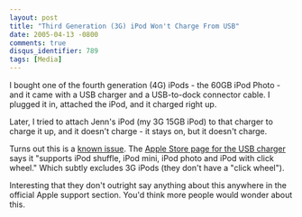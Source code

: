 ```yaml
---
layout: post
title: "Third Generation (3G) iPod Won't Charge From USB"
date: 2005-04-13 -0800
comments: true
disqus_identifier: 789
tags: [Media]
---
```

I bought one of the fourth generation (4G) iPods - the 60GB iPod Photo -
and it came with a USB charger and a USB-to-dock connector cable. I
plugged it in, attached the iPod, and it charged right up.
 
 Later, I tried to attach Jenn's iPod (my 3G 15GB iPod) to that charger
to charge it up, and it doesn't charge - it stays on, but it doesn't
charge.
 
 Turns out this is a [known
issue](http://forums.ipodlounge.com/showthread.php?s=5863bf759efc3350a9fc3c7bfad29eba&threadid=89839).
The [Apple Store page for the USB
charger](http://store.apple.com/1-800-MY-APPLE/WebObjects/AppleStore?productLearnMore=M9837LL/A)
says it "supports iPod shuffle, iPod mini, iPod photo and iPod with
click wheel." Which subtly excludes 3G iPods (they don't have a "click
wheel").
 
 Interesting that they don't outright say anything about this anywhere
in the official Apple support section. You'd think more people would
wonder about this.

